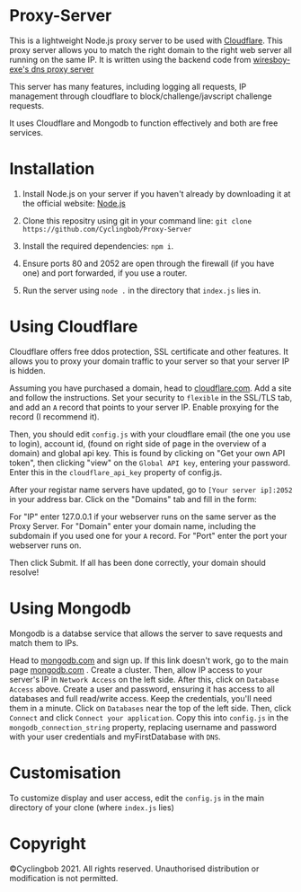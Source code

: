 # Proxy-Server

This is a lightweight Node.js proxy server to be used with [Cloudflare](https://cloudflare.com "Cloudflare"). This proxy server allows you to match the right domain to the right web server all running on the same IP.
It is written using the backend code from [wiresboy-exe's dns proxy server](https://github.com/wiresboy-exe/dns "dns")

This server has many features, including logging all requests, IP management through cloudflare to block/challenge/javscript challenge requests.

It uses Cloudflare and Mongodb to function effectively and both are free services.

# Installation

1) Install Node.js on your server if you haven't already by downloading it at the official website: [Node.js](https://nodejs.org "Node.js")

2) Clone this repositry using git in your command line: `git clone https://github.com/Cyclingbob/Proxy-Server`

3) Install the required dependencies: `npm i`.

4) Ensure ports 80 and 2052 are open through the firewall (if you have one) and port forwarded, if you use a router.

5) Run the server using `node .` in the directory that `index.js` lies in.

# Using Cloudflare

Cloudflare offers free ddos protection, SSL certificate and other features. It allows you to proxy your domain traffic to your server so that your server IP is hidden.

Assuming you have purchased a domain, head to [cloudflare.com](https://cloudflare.com "Cloudflare"). Add a site and follow the instructions. Set your security to `flexible` in the SSL/TLS tab, and add an `A` record that points to your server IP. Enable proxying for the record (I recommend it).

Then, you should edit `config.js` with your cloudflare email (the one you use to login), account id, (found on right side of page in the overview of a domain) and global api key. This is found by clicking on "Get your own API token", then clicking "view" on the `Global API key`, entering your password. Enter this in the `cloudflare_api_key` property of config.js.

After your registar name servers have updated, go to `[Your server ip]:2052` in your address bar. Click on the "Domains" tab and fill in the form:

For "IP" enter 127.0.0.1 if your webserver runs on the same server as the Proxy Server.
For "Domain" enter your domain name, including the subdomain if you used one for your `A` record.
For "Port" enter the port your webserver runs on.

Then click Submit. If all has been done correctly, your domain should resolve!

# Using Mongodb

Mongodb is a databse service that allows the server to save requests and match them to IPs.

Head to [mongodb.com](https://account.mongodb.com/account "Mongodb") and sign up. If this link doesn't work, go to the main page [mongodb.com](https://mongodb.com "Mongodb") . Create a cluster. Then, allow IP access to your server's IP in `Network Access` on the left side. After this, click on `Database Access` above. Create a user and password, ensuring it has access to all databases and full read/write access. Keep the credentials, you'll need them in a minute. Click on `Databases` near the top of the left side. Then, click `Connect` and click `Connect your application`. Copy this into `config.js` in the `mongodb_connection_string` property, replacing username and password with your user credentials and myFirstDatabase with `DNS`.

# Customisation

To customize display and user access, edit the `config.js` in the main directory of your clone (where `index.js` lies)

# Copyright

©Cyclingbob 2021. All rights reserved. Unauthorised distribution or modification is not permitted.
